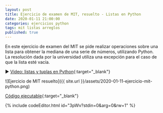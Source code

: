 ```yaml
---
layout: post
title: Ejercicio de examen de MIT, resuelto - Listas en Python
date: 2020-01-11 21:00:00
categories: ejercicios python
tags: mit listas arreglos
published: true
---
```


En este ejercicio de examen del MIT se pide realizar operaciones sobre una lista para obtener la mediana de una serie de números, utilizando Python. La resolución dada por la universidad utiliza una excepción para el caso de que la lista esté vacía.

▶️ [Video: listas y tuplas en Python](https://www.youtube.com/watch?v=TEHBEGj1MSU){:target="_blank"}

![Ejercicio de MIT resuelto]({{ site.url }}/assets/2020-01-11-ejercicio-mit-python.png)

[Código ejecutable](https:/jdoodle.com/a/3pWv){:target="_blank"}

{% include codeEditor.html id="3pWv?stdin=0&arg=0&rw=1" %}
